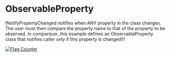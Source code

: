 # ObservableProperty

INotifyPropertyChanged notifies when ANY property in the class changes. The user must then compare the property name to that of the property to be observed.
In comparison, this example defines an ObservableProperty class that notifies caller only if this property is changed!!!

<a href="https://info.flagcounter.com/LURB"><img src="https://s11.flagcounter.com/count2/LURB/bg_FFFFFF/txt_000000/border_CCCCCC/columns_2/maxflags_10/viewers_0/labels_0/pageviews_0/flags_0/percent_0/" alt="Flag Counter" border="0"></a>
